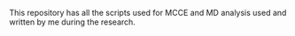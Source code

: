 This repository has all the scripts used for MCCE and MD analysis used and written by me during the research.

